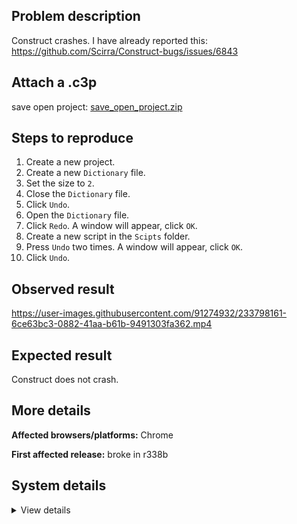 ## Problem description

Construct crashes. I have already reported this: https://github.com/Scirra/Construct-bugs/issues/6843

## Attach a .c3p

save open project: [save_open_project.zip](https://github.com/WilsonPercival/WilsonPercival/files/11301929/save_open_project.zip)

## Steps to reproduce

1. Create a new project.
2. Create a new `Dictionary` file.
3. Set the size to `2`.
4. Close the `Dictionary` file.
5. Click `Undo`.
6. Open the `Dictionary` file.
7. Click `Redo`. A window will appear, click `OK`.
8. Create a new script in the `Scipts` folder.
9. Press `Undo` two times. A window will appear, click `OK`.
10. Click `Undo`.

## Observed result

https://user-images.githubusercontent.com/91274932/233798161-6ce63bc3-0882-41aa-b61b-9491303fa362.mp4

## Expected result

Construct does not crash.

## More details



**Affected browsers/platforms:** Chrome

**First affected release:** broke in r338b

## System details

<details><summary>View details</summary>

Error report information
Type: unhandled rejection
Reason: Error: Cannot read properties of null (reading 'innerWidth') @ TypeError: Cannot read properties of null (reading 'innerWidth') at dja (https://editor.construct.net/r338/main.js:428:235) at eja (https://editor.construct.net/r338/main.js:426:325) at new aj.g.Notification (https://editor.construct.net/r338/main.js:1910:104) at qa.j (https://editor.construct.net/r338/main.js:1112:44) at aj.g.Notification.Pa (https://editor.construct.net/r338/main.js:1912:420) at window.ufb.Ah (https://editor.construct.net/r338/main.js:2516:452)
Stack: TypeError: Cannot read properties of null (reading 'innerWidth') at dja (https://editor.construct.net/r338/main.js:428:235) at eja (https://editor.construct.net/r338/main.js:426:325) at new aj.g.Notification (https://editor.construct.net/r338/main.js:1910:104) at qa.j (https://editor.construct.net/r338/main.js:1112:44) at aj.g.Notification.Pa (https://editor.construct.net/r338/main.js:1912:420) at window.ufb.Ah (https://editor.construct.net/r338/main.js:2516:452)
Construct version: r338
URL: https://editor.construct.net/r338/
Date: Sat Apr 22 2023 19:59:59 GMT+0300 (Восточная Европа, летнее время)
Uptime: 167.8 s

Platform information
Product: Construct 3 r338 (beta)
Browser: Chrome 109.0.5414.120
Browser engine: Chromium
Context: browser
Operating system: Windows NT 0.1.0
Device type: desktop
Device pixel ratio: 1
Logical CPU cores: 2
Approx. device memory: 4 GB
User agent: Mozilla/5.0 (Windows NT 10.0; Win64; x64) AppleWebKit/537.36 (KHTML, like Gecko) Chrome/109.0.0.0 Safari/537.36
Language setting: en-US

WebGL information
Version string: WebGL 2.0 (OpenGL ES 3.0 Chromium)
Numeric version: 2
Supports NPOT textures: yes
Supports GPU profiling: no
Supports highp precision: yes
Vendor: Google Inc. (Google)
Renderer: ANGLE (Google, Vulkan 1.3.0 (SwiftShader Device (Subzero) (0x0000C0DE)), SwiftShader driver)
Major performance caveat: yes
Maximum texture size: 8192
Point size range: 1 to 1023
Extensions: EXT_color_buffer_float, EXT_color_buffer_half_float, EXT_float_blend, EXT_texture_compression_bptc, EXT_texture_compression_rgtc, EXT_texture_filter_anisotropic, OES_draw_buffers_indexed, OES_texture_float_linear, WEBGL_compressed_texture_astc, WEBGL_compressed_texture_etc, WEBGL_compressed_texture_etc1, WEBGL_compressed_texture_s3tc, WEBGL_compressed_texture_s3tc_srgb, WEBGL_debug_renderer_info, WEBGL_lose_context, WEBGL_multi_draw, OVR_multiview2

</details>
